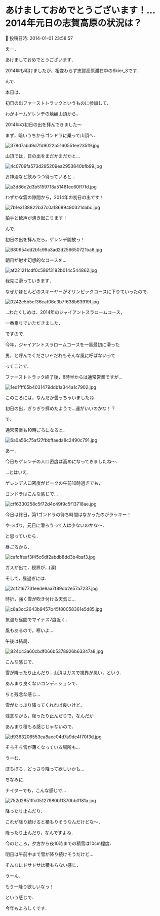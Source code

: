 # あけましておめでとうございます！…2014年元日の志賀高原の状況は？

📅 投稿日時: 2014-01-01 23:58:57

えー．


あけましておめでとうございます．


2014年も明けましたが，相変わらず志賀高原滞在中のSkier_Sです．





んで．


本日は．


初日の出ファーストトラックというものに参加して．


わがホームゲレンデの焼額山頂から，


2014年の初日の出を拝んできました～





まず，暗いうちからゴンドラに乗って山頂へ．




![378d7abd9d7fd9022b5160551ee235f9.jpg](images/378d7abd9d7fd9022b5160551ee235f9.jpg)




山頂では，日の出をまだかまだかと…




![4c0709fa573d295209ea2953840bfb99.jpg](images/4c0709fa573d295209ea2953840bfb99.jpg)




お神酒など飲みつつ待っていると…




![a3d86c2d3b5159718a51481ec60ff7fd.jpg](images/a3d86c2d3b5159718a51481ec60ff7fd.jpg)




わずかな雲の隙間から，2014年の初日の出です！




![7b1e3138822b37c0a18689490321dabc.jpg](images/7b1e3138822b37c0a18689490321dabc.jpg)




拍手と歓声が沸き起こります！





んで．


初日の出を拝んだら，ゲレンデ開放っ！




![680954dd2b1c99a3ad2d256650721ba8.jpg](images/680954dd2b1c99a3ad2d256650721ba8.jpg)




朝日が射す幻想的なコースを…




![af221211cdf0c586f3182b014c544862.jpg](images/af221211cdf0c586f3182b014c544862.jpg)




我先に滑っていきます．





なぜかほとんどのスキーヤーがオリンピックコースに下りていったので．




![0242e5b5cf36caf06e3b7f638b63919f.jpg](images/0242e5b5cf36caf06e3b7f638b63919f.jpg)




…わたくしめは．2014年のジャイアントスラロームコース，


一番乗りでいただきました．


ですので．


今年，ジャイアントスラロームコースを一番最初に滑った


男，と呼んでください←だれもそんな風に呼ばないって





ってことで．


ファーストトラック終了後，8時半からは通常営業ですが…




![1ed1fff65b4031479ddb1a344a1c7902.jpg](images/1ed1fff65b4031479ddb1a344a1c7902.jpg)




このころには，なんだか曇っちゃいましたね．


初日の出，ぎりぎり拝めたようで…運がいいのかな！？





で．


通常営業も10時ごろになると．




![6a0a56c75af27fbbffaeda8c2490c791.jpg](images/6a0a56c75af27fbbffaeda8c2490c791.jpg)




あー．


今日もゲレンデの人口密度は高めになってきましたね～．


…とはいえ．


ゲレンデ人口密度がピークの午前10時過ぎでも，


ゴンドラはこんな感じで…




![cff6330258c5f72d4c49f9c5f13718ae.jpg](images/cff6330258c5f72d4c49f9c5f13718ae.jpg)




今日は終日，第1ゴンドラの待ち時間はなかったのがラッキー！


やっぱり，元日に滑ろうって人は少ないのかな～．





と思っていたら．


昼ごろから．




![cafcffeaf3f45c6df2abdb8dd3b4baf3.jpg](images/cafcffeaf3f45c6df2abdb8dd3b4baf3.jpg)




ガスが出て，視界が…(涙)





そして，昼過ぎには．




![2cf2167731eede9aa7f89db2e57a7237.jpg](images/2cf2167731eede9aa7f89db2e57a7237.jpg)




時折，強く雪が吹き付ける天気に…




![c8a3cc2643b9457b45f80058361e5d85.jpg](images/c8a3cc2643b9457b45f80058361e5d85.jpg)




気温も昼間でマイナス7度近く．


風もあるので，寒いよ…





午後は結局．




![824c43a60cbdf066b5378926b63347a8.jpg](images/824c43a60cbdf066b5378926b63347a8.jpg)




こんな感じで．


雪が降ったり止んだり…山頂はガスで視界が悪い，という．


あんまり良くないコンディションで．


ちと残念な感じ…





雪がたっぷり降ってくれれば良いけど．


残念ながら，降ったり止んだりで，なんだか


あんまり積もる感じじゃないので．




![d9363206553ea8aec04d7a9dc4f70f3d.jpg](images/d9363206553ea8aec04d7a9dc4f70f3d.jpg)




そろそろ雪が薄くなっている場所も…


うーむ．


ぼちぼち，どっさり降って欲しいかも…





ちなみに．


ナイターでも，こんな感じで…




![752d2851ffc05127980b11370bb0181a.jpg](images/752d2851ffc05127980b11370bb0181a.jpg)




降ったり止んだり．


これが降り続けると積もりそうなんだけどな～．


降ったり止んだり，なんですよね．


今のところ，夕方から夜10時までの積雪は10cm程度．


明日は午前中まで雪が降り続けそうだけど…


そんなにドサドサは積もらない感じ．


うーん．


もう一降り欲しいなっ！





という感じで．


今年もよろしくです．
